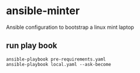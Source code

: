 # ansible-minter
Ansible configuration to bootstrap a linux mint laptop

## run play book

```
ansible-playbook pre-requirements.yaml
ansible-playbook local.yaml --ask-become
```
